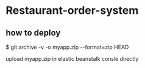 # Restaurant-order-system

how to deploy
-------------


$ git archive -v -o myapp.zip --format=zip HEAD

upload myapp.zip in elastic beanstalk consle directly